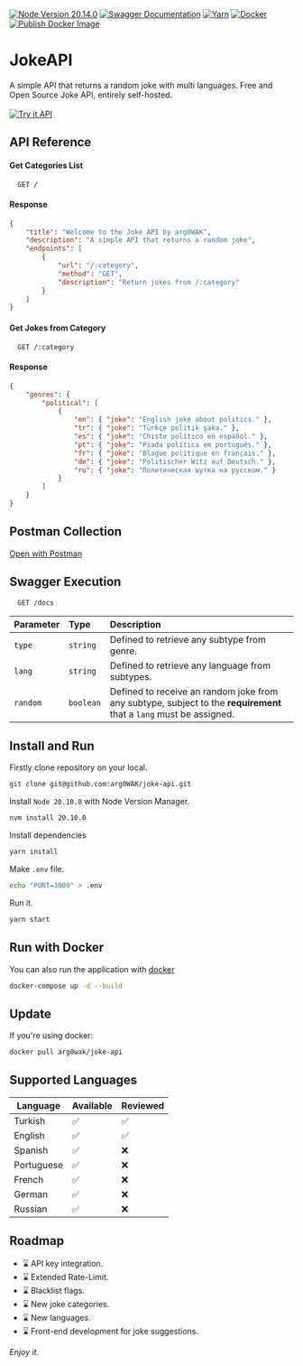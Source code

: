 <span>
<a href="#"><img alt="Node Version 20.14.0" src="https://img.shields.io/badge/Node-20.14.0-nodedotjs?logo=nodedotjs&logoColor=white"/></a> <a href="#"><img alt="Swagger Documentation" src="https://img.shields.io/badge/Swagger-/docs-swagger?logo=swagger"/></a> <a href="#"><img alt="Yarn" src="https://img.shields.io/badge/Yarn-1.22-blue?logo=yarn&logoColor=white"/></a> <a href="#"><img alt="Docker" src="https://img.shields.io/badge/-Dockerized-blue?logo=docker&logoColor=white"/></a> <a href="https://github.com/arg0WAK/joke-api/actions/workflows/publish-docker.yml"><img alt="Publish Docker Image" src="https://github.com/arg0WAK/joke-api/actions/workflows/publish-docker.yml/badge.svg?branch=main"/></a>
</span><br/>
<h1>JokeAPI</h1>
<span>A simple API that returns a random joke with multi languages. Free and Open Source Joke API, entirely self-hosted.</span><br/><br/>
  <a href="https://api.requestx.dev/">
     <img alt="Try it API" src="https://img.shields.io/badge/Try%20it%20API-on%20RequestX-magenta?logo=axios"/>
    </a>

## API Reference

#### Get Categories List

```http
  GET /
```

#### Response

```json
{
    "title": "Welcome to the Joke API by arg0WAK",
    "description": "A simple API that returns a random joke",
    "endpoints": [
        {
            "url": "/:category",
            "method": "GET",
            "description": "Return jokes from /:category"
        }
    ]
}
```

#### Get Jokes from Category

```http
  GET /:category
```

#### Response

```json
{
    "genres": {
        "political": [
            {
                "en": { "joke": "English joke about politics." },
                "tr": { "joke": "Türkçe politik şaka." },
                "es": { "joke": "Chiste político en español." },
                "pt": { "joke": "Piada política em português." },
                "fr": { "joke": "Blague politique en français." },
                "de": { "joke": "Politischer Witz auf Deutsch." },
                "ru": { "joke": "Политическая шутка на русском." }
            }
        ]
    }
}
```

## Postman Collection

[Open with Postman](https://www.postman.com/arg0wak/workspace/jokeapi/collection/26553043-bc1d0835-2999-4bb8-8d48-97e6d9b2f77c)

## Swagger Execution

```http
  GET /docs
```

| Parameter | Type      | Description                                                                                                        |
| :-------- | :-------- | :----------------------------------------------------------------------------------------------------------------- |
| `type`    | `string`  | Defined to retrieve any subtype from genre.                                                                        |
| `lang`    | `string`  | Defined to retrieve any language from subtypes.                                                                    |
| `random`  | `boolean` | Defined to receive an random joke from any subtype, subject to the **requirement** that a `lang` must be assigned. |

## Install and Run

Firstly clone repository on your local.

```bash
git clone git@github.com:arg0WAK/joke-api.git
```

Install `Node 20.10.0` with Node Version Manager.

```bash
nvm install 20.10.0
```

Install dependencies

```bash
yarn install
```

Make `.env` file.

```bash
echo "PORT=3000" > .env
```

Run it.

```bash
yarn start
```

## Run with Docker

You can also run the application with [docker](https://www.docker.com/)

```bash
docker-compose up -d --build
```

## Update

If you're using docker:

```bash
docker pull arg0wak/joke-api
```

## Supported Languages

| Language   | Available | Reviewed |
| ---------- | --------- | -------- |
| Turkish    | ✅        | ✅       |
| English    | ✅        | ✅       |
| Spanish    | ✅        | ❌       |
| Portuguese | ✅        | ❌       |
| French     | ✅        | ❌       |
| German     | ✅        | ❌       |
| Russian    | ✅        | ❌       |

## Roadmap

-   ⌛ API key integration.
-   ⌛ Extended Rate-Limit.
-   ⌛ Blacklist flags.
-   ⌛ New joke categories.
-   ⌛ New languages.
-   ⌛ Front-end development for joke suggestions.

_Enjoy it._
